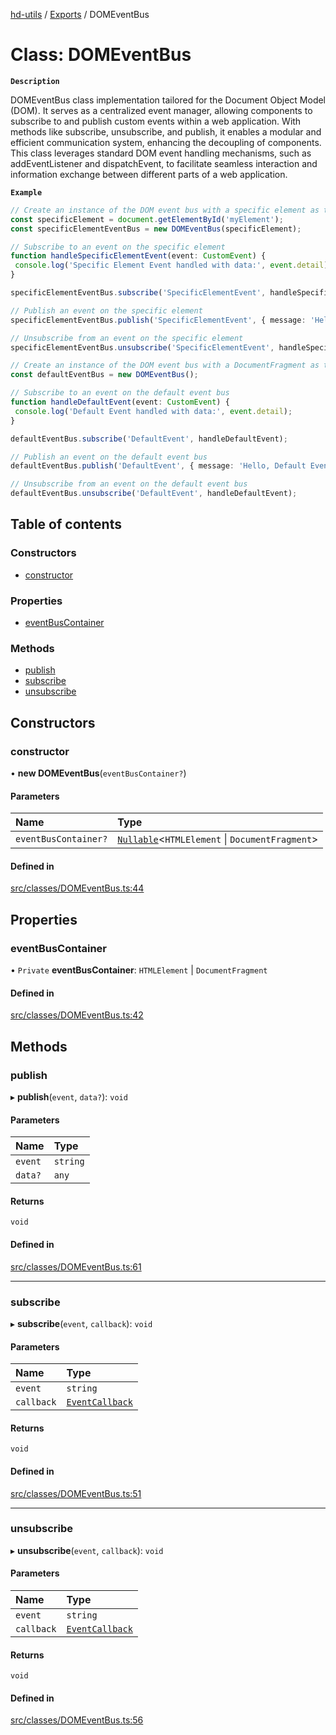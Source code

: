 [hd-utils](../README.md) / [Exports](../modules.md) / DOMEventBus

# Class: DOMEventBus

**`Description`**

DOMEventBus class implementation tailored for the Document Object Model (DOM). It serves as a centralized event manager, allowing components to subscribe to and publish custom events within a web application. With methods like subscribe, unsubscribe, and publish, it enables a modular and efficient communication system, enhancing the decoupling of components. This class leverages standard DOM event handling mechanisms, such as addEventListener and dispatchEvent, to facilitate seamless interaction and information exchange between different parts of a web application.

**`Example`**

```ts
// Create an instance of the DOM event bus with a specific element as the eventBusContainer
const specificElement = document.getElementById('myElement');
const specificElementEventBus = new DOMEventBus(specificElement);

// Subscribe to an event on the specific element
function handleSpecificElementEvent(event: CustomEvent) {
 console.log('Specific Element Event handled with data:', event.detail);
}

specificElementEventBus.subscribe('SpecificElementEvent', handleSpecificElementEvent);

// Publish an event on the specific element
specificElementEventBus.publish('SpecificElementEvent', { message: 'Hello, Specific Element Event!' });

// Unsubscribe from an event on the specific element
specificElementEventBus.unsubscribe('SpecificElementEvent', handleSpecificElementEvent);

// Create an instance of the DOM event bus with a DocumentFragment as the eventBusContainer
const defaultEventBus = new DOMEventBus();

// Subscribe to an event on the default event bus
function handleDefaultEvent(event: CustomEvent) {
 console.log('Default Event handled with data:', event.detail);
}

defaultEventBus.subscribe('DefaultEvent', handleDefaultEvent);

// Publish an event on the default event bus
defaultEventBus.publish('DefaultEvent', { message: 'Hello, Default Event!' });

// Unsubscribe from an event on the default event bus
defaultEventBus.unsubscribe('DefaultEvent', handleDefaultEvent);
```

## Table of contents

### Constructors

- [constructor](DOMEventBus.md#constructor)

### Properties

- [eventBusContainer](DOMEventBus.md#eventbuscontainer)

### Methods

- [publish](DOMEventBus.md#publish)
- [subscribe](DOMEventBus.md#subscribe)
- [unsubscribe](DOMEventBus.md#unsubscribe)

## Constructors

### constructor

• **new DOMEventBus**(`eventBusContainer?`)

#### Parameters

| Name | Type |
| :------ | :------ |
| `eventBusContainer?` | [`Nullable`](../modules.md#nullable)<`HTMLElement` \| `DocumentFragment`\> |

#### Defined in

[src/classes/DOMEventBus.ts:44](https://github.com/AhmadHddad/h-utils/blob/174f7d5/src/classes/DOMEventBus.ts#L44)

## Properties

### eventBusContainer

• `Private` **eventBusContainer**: `HTMLElement` \| `DocumentFragment`

#### Defined in

[src/classes/DOMEventBus.ts:42](https://github.com/AhmadHddad/h-utils/blob/174f7d5/src/classes/DOMEventBus.ts#L42)

## Methods

### publish

▸ **publish**(`event`, `data?`): `void`

#### Parameters

| Name | Type |
| :------ | :------ |
| `event` | `string` |
| `data?` | `any` |

#### Returns

`void`

#### Defined in

[src/classes/DOMEventBus.ts:61](https://github.com/AhmadHddad/h-utils/blob/174f7d5/src/classes/DOMEventBus.ts#L61)

___

### subscribe

▸ **subscribe**(`event`, `callback`): `void`

#### Parameters

| Name | Type |
| :------ | :------ |
| `event` | `string` |
| `callback` | [`EventCallback`](../modules.md#eventcallback) |

#### Returns

`void`

#### Defined in

[src/classes/DOMEventBus.ts:51](https://github.com/AhmadHddad/h-utils/blob/174f7d5/src/classes/DOMEventBus.ts#L51)

___

### unsubscribe

▸ **unsubscribe**(`event`, `callback`): `void`

#### Parameters

| Name | Type |
| :------ | :------ |
| `event` | `string` |
| `callback` | [`EventCallback`](../modules.md#eventcallback) |

#### Returns

`void`

#### Defined in

[src/classes/DOMEventBus.ts:56](https://github.com/AhmadHddad/h-utils/blob/174f7d5/src/classes/DOMEventBus.ts#L56)
